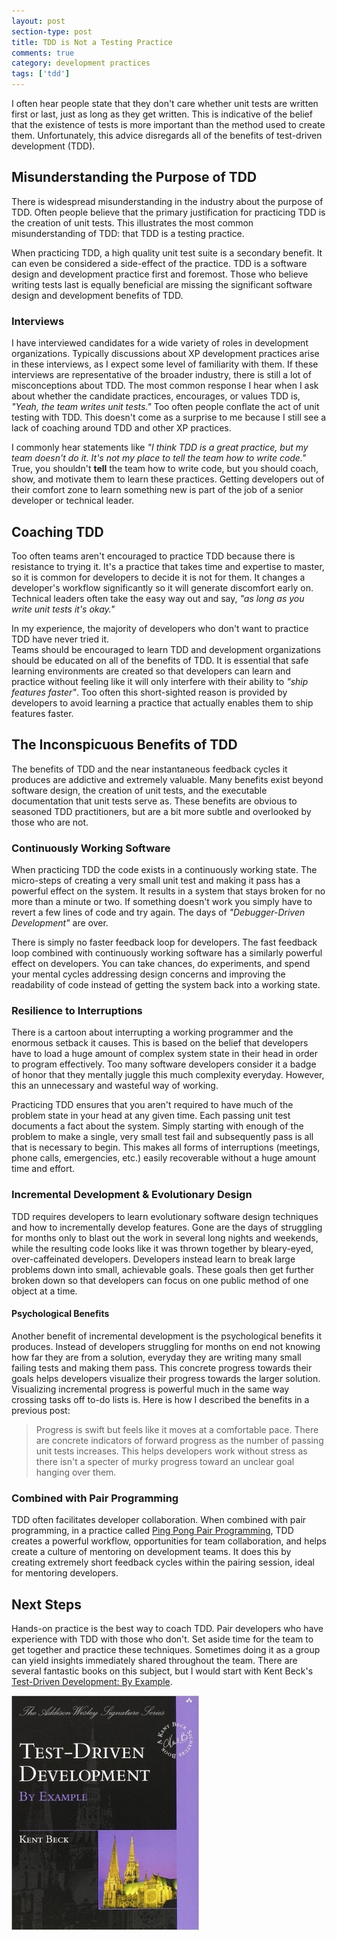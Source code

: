 ```yaml
---
layout: post
section-type: post
title: TDD is Not a Testing Practice 
comments: true
category: development practices
tags: ['tdd']
---
```


I often hear people state that they don't care whether unit tests are written first or last, just as long as they get written. This is indicative of the belief that the existence of tests is more important than the method used to create them. Unfortunately, this advice disregards all of the benefits of test-driven development (TDD). 

## Misunderstanding the Purpose of TDD 

There is widespread misunderstanding in the industry about the purpose of TDD. Often people believe that the primary justification for practicing TDD is the creation of unit tests. This illustrates the most common misunderstanding of TDD: that TDD is a testing practice.

When practicing TDD, a high quality unit test suite is a secondary benefit. It can even be considered a side-effect of the practice. TDD is a software design and development practice first and foremost. Those who believe writing tests last is equally beneficial are missing the significant software design and development benefits of TDD.

### Interviews

I have interviewed candidates for a wide variety of roles in development organizations. Typically discussions about XP development practices arise in these interviews, as I expect some level of familiarity with them. If these interviews are representative of the broader industry, there is still a lot of misconceptions about TDD. The most common response I hear when I ask about whether the candidate practices, encourages, or values TDD is, _"Yeah, the team writes unit tests."_ Too often people conflate the act of unit testing with TDD. This doesn't come as a surprise to me because I still see a lack of coaching around TDD and other XP practices.

I commonly hear statements like _"I think TDD is a great practice, but my team doesn't do it. It's not my place to tell the team how to write code."_ True, you shouldn't **tell** the team how to write code, but you should coach, show, and motivate them to learn these practices. Getting developers out of their comfort zone to learn something new is part of the job of a senior developer or technical leader.

## Coaching TDD

Too often teams aren't encouraged to practice TDD because there is resistance to trying it. It's a practice that takes time
 and expertise to master, so it is common for developers to decide it is not for them. It changes a developer's workflow significantly so it will generate discomfort early on. Technical leaders often take the easy way out and say, _"as long as you write unit tests it's okay."_ 

In my experience, the majority of developers who don't want to practice TDD have never tried it.  
 Teams should be encouraged to learn TDD and development organizations should be educated on all of the benefits of TDD.
 It is essential that safe learning environments are created so that developers can learn and practice without feeling like it will only interfere with their ability to _"ship features faster"_. Too often this short-sighted reason is provided by developers to avoid learning a practice that actually enables them to ship features faster. 


## The Inconspicuous Benefits of TDD

The benefits of TDD and the near instantaneous feedback cycles it produces are addictive and extremely valuable. Many benefits exist beyond software design, the creation of unit tests, and the executable documentation that unit tests serve as. These benefits are obvious to seasoned TDD practitioners, but are a bit more subtle and overlooked by those who are not.

### Continuously Working Software

When practicing TDD the code exists in a continuously working state. The micro-steps of creating a very small unit test and making it pass has a powerful effect on the system. It results in a system that stays broken for no more than a minute or two. If something doesn't work you simply have to revert a few lines of code and try again. The days of _"Debugger-Driven Development"_ are over.

There is simply no faster feedback loop for developers. The fast feedback loop combined with continuously working software has a similarly powerful effect on developers. You can take chances, do experiments, and spend your mental cycles addressing design concerns and improving the readability of code instead of getting the system back into a working state. 

### Resilience to Interruptions

There is a cartoon about interrupting a working programmer and the enormous setback it causes. This is based on the belief that developers have to load a huge amount of complex system state in their head in order to program effectively.
Too many software developers consider it a badge of honor that they mentally juggle this much complexity everyday. However, this an unnecessary and wasteful way of working. 
 
 Practicing TDD ensures that you aren't required to have much of the problem state in your head at any given time. Each passing unit test documents a fact about the system. Simply starting with enough of the problem to make a single, very small test fail and subsequently pass is all that is necessary to begin. This makes all forms of interruptions (meetings, phone calls, emergencies, etc.) easily recoverable without a huge amount time and effort. 

### Incremental Development & Evolutionary Design

TDD requires developers to learn evolutionary software design techniques and how to incrementally develop features. Gone are the days of struggling for months only to blast out the work in several long nights and weekends, while the resulting code looks like it was thrown together by bleary-eyed, over-caffeinated developers. Developers instead learn to break large problems down into small, achievable goals. These goals then get further broken down so that developers can focus on one public method of one object at a time. 

#### Psychological Benefits 

Another benefit of incremental development is the psychological benefits it produces. Instead of developers struggling for months on end not knowing how far they are from a solution, everyday they are writing many small failing tests and making them pass. This concrete progress towards their goals helps developers visualize their progress towards the larger solution. Visualizing incremental progress is powerful much in the same way crossing tasks off to-do lists is. Here is how I described the benefits in a previous post:

> Progress is swift but feels like it moves at a comfortable pace. There are concrete indicators of forward progress as the number of passing unit tests increases. This helps developers work without stress as there isn't a specter of murky progress toward an unclear goal hanging over them. <br />


### Combined with Pair Programming 

TDD often facilitates developer collaboration. When combined with pair programming, in a practice called [Ping Pong Pair Programming](/2015/04/18/ping-pong-pair-programming.html), TDD creates a powerful workflow, opportunities for team collaboration, and helps create a culture of mentoring on development teams. It does this by creating extremely short feedback cycles within the pairing session, ideal for mentoring developers.

## Next Steps 

Hands-on practice is the best way to coach TDD. Pair developers who have experience with TDD with those who don't. Set aside time for the team to get together and practice these techniques. Sometimes doing it as a group can yield insights immediately shared throughout the team. There are several fantastic books on this subject, but I would start with Kent Beck's [Test-Driven Development: By Example](https://www.amazon.com/Test-Driven-Development-Kent-Beck/dp/0321146530/ref=sr_1_1?s=books&ie=UTF8&qid=1495277882&sr=1-1&keywords=tdd+by+example).

 <img class="img-responsive" src="/img/tdd_by_example.jpg" />